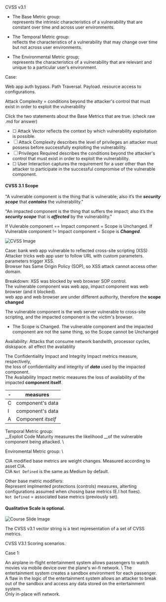 CVSS v3.1


- The Base Metric group: \
represents the intrinsic characteristics of a vulnerability that are constant over time and across user environments. 

- The Temporal Metric group: \
reflects the characteristics of a vulnerability that may change over time but not across user environments. 

- The Environmental Metric group; \
represents the characteristics of a vulnerability that are relevant and unique to a particular user’s environment.


Case: 

Web app auth bypass. Path Traversal. Payload. resource access to configurations.

Attack Complexity = conditions beyond the attacker's control that must exist in order to exploit the vulnerability

Click the two statements about the Base Metrics that are true. (check raw .md for answer)
- [ ] <!--TRUE-->Attack Vector reflects the context by which vulnerability exploitation is possible.
- [ ] Attack Complexity describes the level of privileges an attacker must possess before successfully exploiting the vulnerability.
- [ ] Privileges Required describes the conditions beyond the attacker's control that must exist in order to exploit the vulnerability.
- [ ] <!-- --> User Interaction captures the requirement for a user other than the attacker to participate in the successful compromise of the vulnerable component.
 
#### CVSS 3.1 Scope
"A vulnerable component is the thing that is vulnerable; also it’s the ___security scope___ that ___contains___ the vulnerability."

 "An impacted component is the thing that suffers the impact; also it’s the ___security scope___ that is ___affected___ by the vulnerability."

If Vulerable component == Impact component = Scope is Unchanged.
If Vulnerable component != Impact component = Scope is ___Changed___.

<img src="https://cdn2.talentlms.com/sc/gAAAAABmpsQSaU9gcok83_m5kyMt-6q_RSey4wiY0snvu_aPMjiRFMRD4hoROkWiQDOsrSWNUNnDwD3-JdQcOgw70IeOQo8xxcg0-iDqpw8KFggUyYrPATz7LwHkhmCBP3x0GJjyhf8L-4vvkPNkyBqhUQCQT55Yuw==/firstdotorg/1695844820_course-v1-FIRST-CVSSv3.1-2020-SCORM-v1.2-20230927/assets/cvss_m003s049a.png" alt="CVSS Image">


Case: bank web app vulnerable to reflected cross-site scripting (XSS) \
Attacker tricks web app user to follow URL with custom parameters. \
parameters trigger XSS. \
Browser has Same Origin Policy (SOP), so XSS attack cannot access other domain.

Breakdown: 
XSS was blocked by web browser SOP control.  \
The vulnerable component was web app, impact component was web browser (and it blocked). \
web app and web browser are under different authority, therefore the __scope changed__

The vulnerable component is the web server vulnerable to cross-site scripting, and the impacted component is the victim's browser.
- The Scope is Changed.
 The vulnerable component and the impacted component are not the same thing, so the Scope cannot be Unchanged

Availability:
Attacks that consume network bandwith, processor cycles, diskspace. all effect the availablity 

The Confidentiality Impact and Integrity Impact metrics measure, respectively, \
the loss of confidentiality and integrity of ___data___ used by the impacted component. \
The Availability Impact metric measures the loss of availability of the impacted __component itself__.


|-|measures|
|-|-|
|C|component's data |
|I|component's data |
|A| Component _itself_|

Temporal Metric group: \
__Exploit Code Maturity measures the likelihood __of the vulnerable component being attacked. \

Enviromental Metric group: \

CIA modified base metrics are weight changes. Measured according to asset CIA. \
CIA `Not Defined` is the same as Medium by default.

Other base metric modifiers: \
Represent implmented protections (controls) measures, alterting configurations assumed when chosing base metrics (E.I hot fixes). \
`Not Defined` = associated base metrics (previously set).


#### Qualitative Scale is optional. 
<img src="https://cdn2.talentlms.com/sc/gAAAAABmpuB_e5duC4LruZ6RE8xX4Z_ZuvdauQSnHNFYTtVT-wklTw_R1DdjW4-SwEHbQxkDT5NKcVpYtDLf6f8OWh7Ct74xNPgy_vkbVnzr2XD48LSJqs2ptS8Ly91GgVjz-Lhe9SMkP9lv02X3Zh5lIuvCUxapGQ==/firstdotorg/1695844820_course-v1-FIRST-CVSSv3.1-2020-SCORM-v1.2-20230927/assets/Mod4_Slide106.jpeg" alt="Course Slide Image">


The CVSS v3.1 vector string is a text representation of a set of CVSS metrics. 

CVSS V3.1 Scoring scenarios.

Case 1:

An airplane in-flight entertainment system allows passengers to watch movies via mobile device over the plane's wi-fi network. \ 
The entertainment system creates a sandbox environment for each passenger. \
A flaw in the logic of the entertainment system allows an attacker to break out of the sandbox and access any data stored on the entertainment system. \
Only in-place wifi network.












